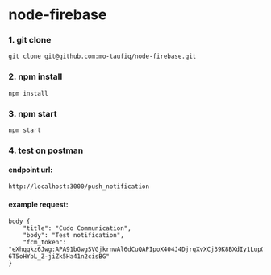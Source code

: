 # node-firebase

### 1. git clone
```
git clone git@github.com:mo-taufiq/node-firebase.git
```
### 2. npm install
```
npm install
```
### 3. npm start
```
npm start
```
### 4. test on postman
#### endpoint url:
`http://localhost:3000/push_notification`
#### example request:
```
body {
    "title": "Cudo Communication",
    "body": "Test notification",
    "fcm_token": "eXhqqkz6Jwg:APA91bGwgSVGjkrnwAl6dCuQAPIpoX404J4DjrqXvXCj39K8BXdIy1LupQfrLZMkfRwG5L4ra82csJx7Pb118xVoNydXzER2BqVIIPUoi32ehUD7-6T5oHYbL_Z-jiZk5Ha41n2cisBG"
}
```

